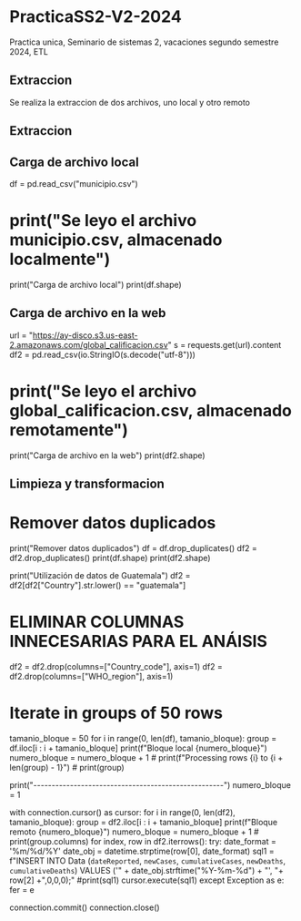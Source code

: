# PracticaSS2-V2-2024
Practica unica, Seminario de sistemas 2, vacaciones segundo semestre 2024, ETL

## Extraccion

Se realiza la extraccion de dos archivos, uno local y otro remoto


## Extraccion

## Carga de archivo local

df = pd.read_csv("municipio.csv")
# print("Se leyo el archivo municipio.csv, almacenado localmente")
print("Carga de archivo local")
print(df.shape)
## Carga de archivo en la web

url = "https://ay-disco.s3.us-east-2.amazonaws.com/global_calificacion.csv"
s = requests.get(url).content
df2 = pd.read_csv(io.StringIO(s.decode("utf-8")))
# print("Se leyo el archivo global_calificacion.csv, almacenado remotamente")
print("Carga de archivo en la web")
print(df2.shape)

## Limpieza y transformacion

# Remover datos duplicados

print("Remover datos duplicados")
df = df.drop_duplicates()
df2 = df2.drop_duplicates()
print(df.shape)
print(df2.shape)

print("Utilización de datos de Guatemala")
df2 = df2[df2["Country"].str.lower() == "guatemala"]


# ELIMINAR COLUMNAS INNECESARIAS PARA EL ANÁISIS
df2 = df2.drop(columns=["Country_code"], axis=1)
df2 = df2.drop(columns=["WHO_region"], axis=1)

# Iterate in groups of 50 rows
tamanio_bloque = 50
for i in range(0, len(df), tamanio_bloque):
    group = df.iloc[i : i + tamanio_bloque]
    print(f"Bloque local  {numero_bloque}")
    numero_bloque = numero_bloque + 1
    # print(f"Processing rows {i} to {i + len(group) - 1}")
    # print(group)

print("----------------------------------------------------")
numero_bloque = 1

with connection.cursor() as cursor:
    for i in range(0, len(df2), tamanio_bloque):
        group = df2.iloc[i : i + tamanio_bloque]
        print(f"Bloque remoto  {numero_bloque}")
        numero_bloque = numero_bloque + 1
        # print(group.columns)
        for index, row in df2.iterrows():
            try:
                date_format = '%m/%d/%Y'
                date_obj = datetime.strptime(row[0], date_format)
                sql1 = f"INSERT INTO Data (`dateReported`, `newCases`, `cumulativeCases`, `newDeaths`, `cumulativeDeaths`) VALUES ('" + date_obj.strftime("%Y-%m-%d") + "', "+  row[2] +",0,0,0);"
                #print(sql1) 
                cursor.execute(sql1)
            except Exception as e:
                fer = e

connection.commit()
connection.close()
